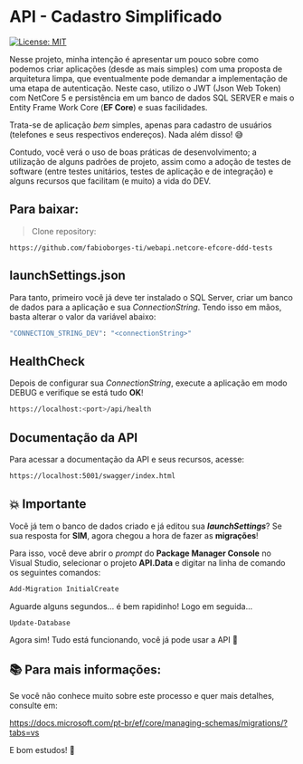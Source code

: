 # API - Cadastro Simplificado

[![License: MIT](https://img.shields.io/badge/License-MIT-yellow.svg)](https://opensource.org/licenses/MIT)

Nesse projeto, minha intenção é apresentar um pouco sobre como podemos criar aplicações (desde as mais simples) com uma proposta de arquitetura limpa, que eventualmente pode demandar a  implementação de uma etapa de autenticação. Neste caso, utilizo o JWT (Json Web Token) com NetCore 5 e persistência em um banco de dados SQL SERVER e mais o Entity Frame Work Core (**EF Core**) e suas facilidades. 

Trata-se de aplicação *bem* simples, apenas para cadastro de usuários (telefones e seus respectivos endereços). Nada além  disso! 😅 

Contudo, você verá o uso de boas práticas de desenvolvimento; a utilização de alguns padrões de projeto, assim como a adoção de testes de software (entre testes unitários, testes de aplicação e de integração) e alguns recursos que facilitam (e muito) a vida do DEV. 

## Para baixar:

> Clone repository:

`https://github.com/fabioborges-ti/webapi.netcore-efcore-ddd-tests`

## launchSettings.json

Para tanto, primeiro você já deve ter instalado o SQL Server, criar um banco de dados para a aplicação e sua  *ConnectionString*. Tendo isso em mãos, basta alterar o valor da variável abaixo:

```bash
"CONNECTION_STRING_DEV": "<connectionString>"
```

## HealthCheck

Depois de configurar sua *ConnectionString*, execute a aplicação em modo DEBUG e verifique se está tudo **OK**! 

```bash
https://localhost:<port>/api/health
```

## Documentação da API

Para acessar a documentação da API e seus recursos, acesse: 

```bash
https://localhost:5001/swagger/index.html
```

## 💥 Importante

Você já tem o banco de dados criado e já editou sua ***launchSettings***? Se sua resposta for **SIM**, agora chegou a hora de fazer as **migrações**!

Para isso, você deve abrir o *prompt* do **Package Manager Console** no Visual Studio,  selecionar o projeto **API.Data** e digitar na linha de comando os seguintes comandos:

```bash
Add-Migration InitialCreate
```

Aguarde alguns segundos... é bem rapidinho! Logo em seguida...

```bash
Update-Database
```

Agora sim! Tudo está funcionando, você já pode usar a API 🏃

## 📚 Para mais informações:

Se você não conhece muito sobre este processo e quer mais detalhes, consulte em:

https://docs.microsoft.com/pt-br/ef/core/managing-schemas/migrations/?tabs=vs

E bom estudos! 🚀
